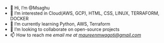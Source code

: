 - 👋 Hi, I’m @Msaghu
- 👀 I’m interested in Cloud(AWS, GCP), HTML, CSS, LINUX, TERRAFORM, DOCKER
- 🌱 I’m currently learning Python, AWS, Terraform
- 💞️ I’m looking to collaborate on open-source projects
- 📫 How to reach me *email me at maureenmwagoti@gmail.com*

<!---
Msaghu/Msaghu is a ✨ special ✨ repository because its `README.md` (this file) appears on your GitHub profile.
You can click the Preview link to take a look at your changes.
--->
